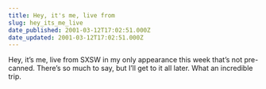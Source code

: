 ```yaml
---
title: Hey, it's me, live from
slug: hey_its_me_live
date_published: 2001-03-12T17:02:51.000Z
date_updated: 2001-03-12T17:02:51.000Z
---
```


Hey, it’s me, live from SXSW in my only appearance this week that’s not pre-canned. There’s so much to say, but I’ll get to it all later. What an incredible trip.
